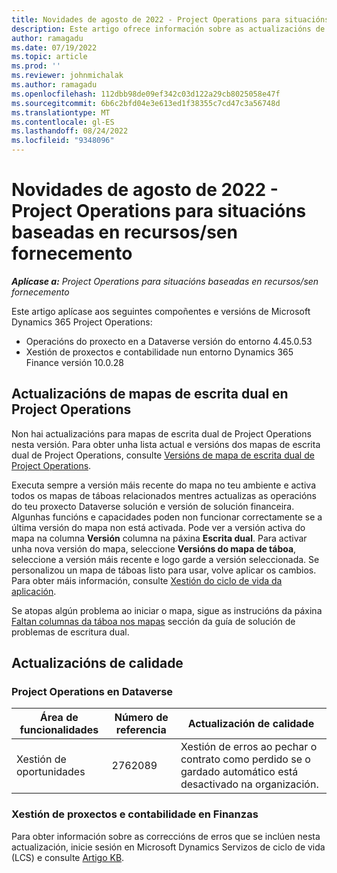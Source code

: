 ```yaml
---
title: Novidades de agosto de 2022 - Project Operations para situacións baseadas en recursos/sen fornecemento
description: Este artigo ofrece información sobre as actualizacións de calidade dispoñibles na versión de agosto de 2022 de Microsoft Dynamics 365 Project Operations para escenarios baseados en recursos/non abastecidos.
author: ramagadu
ms.date: 07/19/2022
ms.topic: article
ms.prod: ''
ms.reviewer: johnmichalak
ms.author: ramagadu
ms.openlocfilehash: 112dbb98de09ef342c03d122a29cb8025058e47f
ms.sourcegitcommit: 6b6c2bfd04e3e613ed1f38355c7cd47c3a56748d
ms.translationtype: MT
ms.contentlocale: gl-ES
ms.lasthandoff: 08/24/2022
ms.locfileid: "9348096"
---
```

# <a name="whats-new-august-2022---project-operations-for-resourcenon-stocked-based-scenarios"></a>Novidades de agosto de 2022 - Project Operations para situacións baseadas en recursos/sen fornecemento

_**Aplícase a:** Project Operations para situacións baseadas en recursos/sen fornecemento_

Este artigo aplícase aos seguintes compoñentes e versións de Microsoft Dynamics 365 Project Operations:

- Operacións do proxecto en a Dataverse versión do entorno 4.45.0.53
- Xestión de proxectos e contabilidade nun entorno Dynamics 365 Finance versión 10.0.28

## <a name="project-operations-dual-write-maps-updates"></a>Actualizacións de mapas de escrita dual en Project Operations

Non hai actualizacións para mapas de escrita dual de Project Operations nesta versión. Para obter unha lista actual e versións dos mapas de escrita dual de Project Operations, consulte [Versións de mapa de escrita dual de Project Operations](../environment/resource-dual-write-maps.md).

Executa sempre a versión máis recente do mapa no teu ambiente e activa todos os mapas de táboas relacionados mentres actualizas as operacións do teu proxecto Dataverse solución e versión de solución financeira. Algunhas funcións e capacidades poden non funcionar correctamente se a última versión do mapa non está activada. Pode ver a versión activa do mapa na columna **Versión** columna na páxina **Escrita dual**. Para activar unha nova versión do mapa, seleccione **Versións do mapa de táboa**, seleccione a versión máis recente e logo garde a versión seleccionada. Se personalizou un mapa de táboas listo para usar, volve aplicar os cambios. Para obter máis información, consulte [Xestión do ciclo de vida da aplicación](/dynamics365/fin-ops-core/dev-itpro/data-entities/dual-write/app-lifecycle-management).

Se atopas algún problema ao iniciar o mapa, sigue as instrucións da páxina [Faltan columnas da táboa nos mapas](/dynamics365/fin-ops-core/dev-itpro/data-entities/dual-write/dual-write-troubleshooting-finops-upgrades#missing-table-columns-issue-on-maps) sección da guía de solución de problemas de escritura dual.

## <a name="quality-updates"></a>Actualizacións de calidade

### <a name="project-operations-on-dataverse"></a>Project Operations en Dataverse

| Área de funcionalidades | Número de referencia | Actualización de calidade |
| --- | --- | --- |
|   Xestión de oportunidades | 2762089 | Xestión de erros ao pechar o contrato como perdido se o gardado automático está desactivado na organización.|

### <a name="project-management-and-accounting-in-finance"></a>Xestión de proxectos e contabilidade en Finanzas

Para obter información sobre as correccións de erros que se inclúen nesta actualización, inicie sesión en Microsoft Dynamics Servizos de ciclo de vida (LCS) e consulte [Artigo KB](https://fix.lcs.dynamics.com/Issue/Details?bugId=694438).
